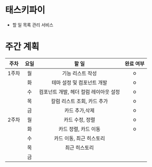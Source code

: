 # 태스키파이
- 할 일 목록 관리 서비스

# 주간 계획
| 주차  | 요일    | 할 일  | 완료 여부 |
|:-----:|:-------:|:------:|:---------:|
| 1주차 | 월      |  기능 리스트 작성      |    o    |
|       | 화      |   테마 설정 및 컴포넌트 개발     |    o    |
|       | 수      |   컴포넌트 개발, 헤더 컬럼 레이아웃 설정  |    o    |
|       | 목      |   칼럼 리스트 조회, 카드 추가   |    o    |
|       | 금      |    카드 추가,삭제    |   o    |
| 2주차 | 월      |     카드 수정, 정렬   |    o   |
|       | 화      |     카드 정렬,  카드 이동 |    o    |
|       | 수      |    카드 이동, 최근 히스토리  |        |
|       | 목      |   최근 히스토리   |       |
|       | 금      |        |       |

